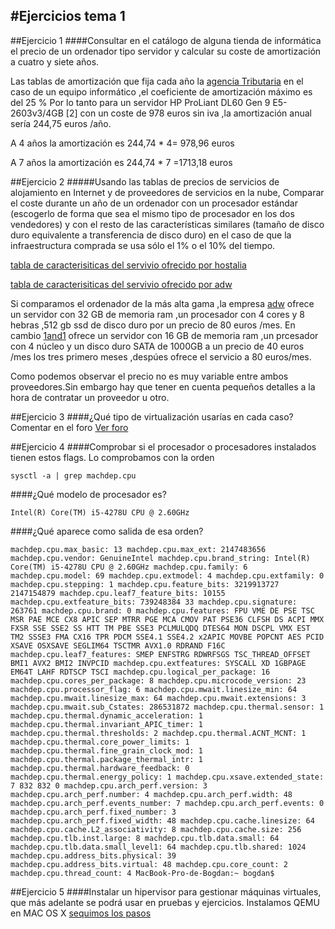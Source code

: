#Ejercicios tema 1 
--------
##Ejercicio 1
####Consultar en el catálogo de alguna tienda de informática el precio de un ordenador tipo servidor y calcular su coste de amortización a cuatro y siete años.

Las tablas de amortización que fija cada año la [agencia Tributaria](http://www.agenciatributaria.es/static_files/AEAT/Contenidos_Comunes/La_Agencia_Tributaria/Segmentos_Usuarios/Empresas_y_profesionales/Impuesto_sociedades/Novedades_Impuesto_Sociedades_publicadas_2014/Comparativa_Sociedades_dic.pdf) en el caso de un equipo informático ,el coeficiente de amortización máximo es del 25 % 
Por lo tanto para un servidor HP ProLiant DL60 Gen 9 E5-2603v3/4GB [2] con un coste de 978 euros sin iva ,la amortización anual sería 244,75 euros /año. 

A 4 años la amortización es 244,74 * 4= 978,96 euros

A 7 años la amortización es 244,74 * 7 =1713,18 euros  

##Ejercicio 2
#####Usando las tablas de precios de servicios de alojamiento en Internet y de proveedores de servicios en la nube, Comparar el coste durante un año de un ordenador con un procesador estándar (escogerlo de forma que sea el mismo tipo de procesador en los dos vendedores) y con el resto de las características similares (tamaño de disco duro equivalente a transferencia de disco duro) en el caso de que la infraestructura comprada se usa sólo el 1% o el 10% del tiempo.


[tabla de caracterisiticas del servivio ofrecido por hostalia ](http://s1175.photobucket.com/user/Bob_Mures/media/1and1_sevidor_dedicado_zpsm6h1rwns.png.html)

[tabla de caracterisiticas del servivio ofrecido por adw](http://s1175.photobucket.com/user/Bob_Mures/media/adw.es_servidor_dedicado_zps5lypevfw.png.html)

Si comparamos el ordenador de la más alta gama ,la empresa [adw](http://www.adw.es/servidores-dedicados.html) ofrece un servidor con 32 GB de memoria ram ,un procesador con 4 cores y 8 hebras ,512 gb ssd de disco duro  por un precio de 80 euros /mes.
En cambio [1and1](http://www.1and1.es/server-dedicated-tariff?ac=OM.WE.WE861K171022T7073a&s_kwcid=AL!3115!3!89964622128!b!!g!!%2Bservidor%20%2Bdedicado&ef_id=VdrGdwAABXebOZXf:20151005085150:s#server) ofrece un servidor con 16 GB de memoria ram ,un prcesador con 4 núcleo y un disco duro SATA de 1000GB a un precio de 40 euros /mes los tres primero meses ,despúes ofrece el servicio a 80 euros/mes.

Como podemos observar el precio no es muy variable entre ambos proveedores.Sin embargo hay que tener en cuenta pequeños detalles a la hora de contratar un proveedor u otro.

##Ejercicio 3 
####¿Qué tipo de virtualización usarías en cada caso? Comentar en el foro
[Ver foro](https://github.com/JJ/IV-2015-16/issues/1)

##Ejercicio 4
####Comprobar si el procesador o procesadores instalados tienen estos flags. 
Lo comprobamos con la orden 

`sysctl -a | grep machdep.cpu`

####¿Qué modelo de procesador es? 

`Intel(R) Core(TM) i5-4278U CPU @ 2.60GHz`

####¿Qué aparece como salida de esa orden?

`machdep.cpu.max_basic: 13
machdep.cpu.max_ext: 2147483656
machdep.cpu.vendor: GenuineIntel
machdep.cpu.brand_string: Intel(R) Core(TM) i5-4278U CPU @ 2.60GHz
machdep.cpu.family: 6
machdep.cpu.model: 69
machdep.cpu.extmodel: 4
machdep.cpu.extfamily: 0
machdep.cpu.stepping: 1
machdep.cpu.feature_bits: 3219913727 2147154879
machdep.cpu.leaf7_feature_bits: 10155
machdep.cpu.extfeature_bits: 739248384 33
machdep.cpu.signature: 263761
machdep.cpu.brand: 0
machdep.cpu.features: FPU VME DE PSE TSC MSR PAE MCE CX8 APIC SEP MTRR PGE MCA CMOV PAT PSE36 CLFSH DS ACPI MMX FXSR SSE SSE2 SS HTT TM PBE SSE3 PCLMULQDQ DTES64 MON DSCPL VMX EST TM2 SSSE3 FMA CX16 TPR PDCM SSE4.1 SSE4.2 x2APIC MOVBE POPCNT AES PCID XSAVE OSXSAVE SEGLIM64 TSCTMR AVX1.0 RDRAND F16C
machdep.cpu.leaf7_features: SMEP ENFSTRG RDWRFSGS TSC_THREAD_OFFSET BMI1 AVX2 BMI2 INVPCID
machdep.cpu.extfeatures: SYSCALL XD 1GBPAGE EM64T LAHF RDTSCP TSCI
machdep.cpu.logical_per_package: 16
machdep.cpu.cores_per_package: 8
machdep.cpu.microcode_version: 23
machdep.cpu.processor_flag: 6
machdep.cpu.mwait.linesize_min: 64
machdep.cpu.mwait.linesize_max: 64
machdep.cpu.mwait.extensions: 3
machdep.cpu.mwait.sub_Cstates: 286531872
machdep.cpu.thermal.sensor: 1
machdep.cpu.thermal.dynamic_acceleration: 1
machdep.cpu.thermal.invariant_APIC_timer: 1
machdep.cpu.thermal.thresholds: 2
machdep.cpu.thermal.ACNT_MCNT: 1
machdep.cpu.thermal.core_power_limits: 1
machdep.cpu.thermal.fine_grain_clock_mod: 1
machdep.cpu.thermal.package_thermal_intr: 1
machdep.cpu.thermal.hardware_feedback: 0
machdep.cpu.thermal.energy_policy: 1
machdep.cpu.xsave.extended_state: 7 832 832 0
machdep.cpu.arch_perf.version: 3
machdep.cpu.arch_perf.number: 4
machdep.cpu.arch_perf.width: 48
machdep.cpu.arch_perf.events_number: 7
machdep.cpu.arch_perf.events: 0
machdep.cpu.arch_perf.fixed_number: 3
machdep.cpu.arch_perf.fixed_width: 48
machdep.cpu.cache.linesize: 64
machdep.cpu.cache.L2_associativity: 8
machdep.cpu.cache.size: 256
machdep.cpu.tlb.inst.large: 8
machdep.cpu.tlb.data.small: 64
machdep.cpu.tlb.data.small_level1: 64
machdep.cpu.tlb.shared: 1024
machdep.cpu.address_bits.physical: 39
machdep.cpu.address_bits.virtual: 48
machdep.cpu.core_count: 2
machdep.cpu.thread_count: 4
MacBook-Pro-de-Bogdan:~ bogdan$ 
`

##Ejercicio 5 
####Instalar un hipervisor para gestionar máquinas virtuales, que más adelante se podrá usar en pruebas y ejercicios.
Instalamos QEMU en MAC OS X [sequimos los pasos ](http://docs.pistoncloud.com/support_docs/how_tos/install_qemu_mac_os_x.html)




